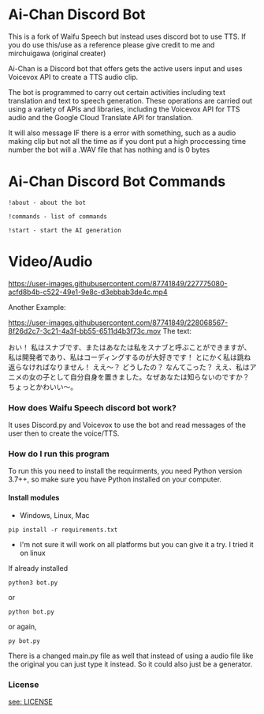 # Ai-Chan Discord Bot
This is a fork of Waifu Speech but instead uses discord bot to use TTS. If you do use this/use as a reference please give credit to me and mirchuigawa (original creater)

Ai-Chan is a Discord bot that offers gets the active users input and uses Voicevox API to create a TTS audio clip.

The bot is programmed to carry out certain activities including text translation and text to speech generation. These operations are carried out using a variety of APIs and libraries, including the Voicevox API for TTS audio and the Google Cloud Translate API for translation.

It will also message IF there is a error with something, such as a audio making clip but not all the time as if you dont put a high proccessing time number the bot will a .WAV file that has nothing and is 0 bytes

# Ai-Chan Discord Bot Commands

``` konsole
!about - about the bot

!commands - list of commands

!start - start the AI generation
```

# Video/Audio

https://user-images.githubusercontent.com/87741849/227775080-acfd8b4b-c522-49e1-9e8c-d3ebbab3de4c.mp4

Another Example:

https://user-images.githubusercontent.com/87741849/228068567-8f26d2c7-3c21-4a3f-bb55-6511d4b3f73c.mov
The text: 

おい！ 私はスナブです、またはあなたは私をスナブと呼ぶことができますが、私は開発者であり、私はコーディングするのが大好きです！ とにかく私は跳ね返らなければなりません！ ええ〜？ どうしたの？ なんてこった？ ええ、私はアニメの女の子として自分自身を置きました。なぜあなたは知らないのですか？ ちょっとかわいい〜。

### How does Waifu Speech discord bot work?
It uses Discord.py and Voicevox to use the bot and read messages of the user then to create the voice/TTS. 

### How do I run this program
To run this you need to install the requirments, you need Python version 3.7++, so make sure you have Python installed on your computer.

#### Install modules
- Windows, Linux, Mac
``` konsole
pip install -r requirements.txt
```
*  I'm not sure it will work on all platforms but you can give it a try. I tried it on linux

If already installed
``` konsole
python3 bot.py
```
or
``` konsole
python bot.py
```
or again,
``` konsole
py bot.py
```
There is a changed main.py file as well that instead of using a audio file like the original you can just type it instead. So it could also just be a generator.

### License
[see: LICENSE](/LICENSE)
